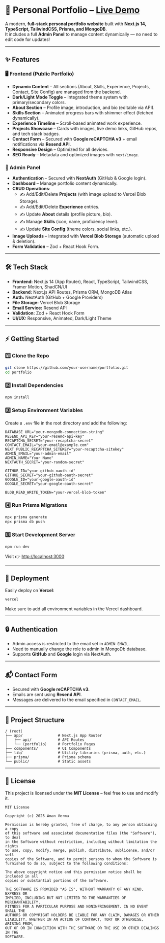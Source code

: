 # 🚀 Personal Portfolio – [Live Demo](https://my-portfolio-nu-khaki-25.vercel.app/)

A modern, **full-stack personal portfolio website** built with **Next.js 14, TypeScript, TailwindCSS, Prisma, and MongoDB**.\
It includes a full **Admin Panel** to manage content dynamically — no need to edit code for updates!

---

## ✨ Features

### 🖥️ Frontend (Public Portfolio)

- **Dynamic Content** – All sections (About, Skills, Experience, Projects, Contact, Site Config) are managed from the backend.
- **Dark/Light Mode Toggle** – Integrated theme system with primary/secondary colors.
- **About Section** – Profile image, introduction, and bio (editable via API).
- **Skills Section** – Animated progress bars with shimmer effect (fetched dynamically).
- **Experience Timeline** – Scroll-based animated work experience.
- **Projects Showcase** – Cards with images, live demo links, GitHub repos, and tech stack badges.
- **Contact Form** – Secured with **Google reCAPTCHA v3** + email notifications via **Resend API**.
- **Responsive Design** – Optimized for all devices.
- **SEO Ready** – Metadata and optimized images with `next/image`.

### 🔑 Admin Panel

- **Authentication** – Secured with **NextAuth** (GitHub & Google login).
- **Dashboard** – Manage portfolio content dynamically.
- **CRUD Operations**:
  - ✍️ Add/Edit/Delete **Projects** (with image upload to Vercel Blob Storage).
  - ✍️ Add/Edit/Delete **Experience** entries.
  - ✍️ Update **About** details (profile picture, bio).
  - ✍️ Manage **Skills** (icon, name, proficiency level).
  - ✍️ Update **Site Config** (theme colors, social links, etc.).
- **Image Uploads** – Integrated with **Vercel Blob Storage** (automatic upload & deletion).
- **Form Validation** – Zod + React Hook Form.

---

## 🛠️ Tech Stack

- **Frontend:** Next.js 14 (App Router), React, TypeScript, TailwindCSS, Framer Motion, ShadCN/UI
- **Backend:** Next.js API Routes, Prisma ORM, MongoDB Atlas
- **Auth:** NextAuth (GitHub + Google Providers)
- **File Storage:** Vercel Blob Storage
- **Email Service:** Resend API
- **Validation:** Zod + React Hook Form
- **UI/UX:** Responsive, Animated, Dark/Light Theme

---

## ⚡ Getting Started

### 1️⃣ Clone the Repo

```bash
git clone https://github.com/your-username/portfolio.git
cd portfolio
```

### 2️⃣ Install Dependencies

```bash
npm install
```

### 3️⃣ Setup Environment Variables

Create a `.env` file in the root directory and add the following:

```env
DATABASE_URL="your-mongodb-connection-string"
RESEND_API_KEY="your-resend-api-key"
RECAPTCHA_SECRET="your-recaptcha-secret"
CONTACT_EMAIL="your-email@example.com"
NEXT_PUBLIC_RECAPTCHA_SITEKEY="your-recaptcha-sitekey"
ADMIN_EMAIL="your-admin-email"
ADMIN_NAME="Your Name"
NEXTAUTH_SECRET="your-random-secret"

GITHUB_ID="your-github-oauth-id"
GITHUB_SECRET="your-github-oauth-secret"
GOOGLE_ID="your-google-oauth-id"
GOOGLE_SECRET="your-google-oauth-secret"

BLOB_READ_WRITE_TOKEN="your-vercel-blob-token"
```

### 4️⃣ Run Prisma Migrations

```bash
npx prisma generate
npx prisma db push
```

### 5️⃣ Start Development Server

```bash
npm run dev
```

Visit 👉 [http://localhost:3000](http://localhost:3000)

---

## 🚀 Deployment

Easily deploy on **Vercel**:

```bash
vercel
```

Make sure to add all environment variables in the Vercel dashboard.

---

## 🔒 Authentication

- Admin access is restricted to the email set in `ADMIN_EMAIL`.
- Need to manually change the role to admin in MongoDb database.
- Supports **GitHub** and **Google** login via NextAuth.

---

## 📬 Contact Form

- Secured with **Google reCAPTCHA v3**.
- Emails are sent using **Resend API**.
- Messages are delivered to the email specified in `CONTACT_EMAIL`.

---

## 📂 Project Structure

```
/ (root)
├── app/                # Next.js App Router
│   ├── api/            # API Routes
│   └── (portfolio)     # Portfolio Pages
├── components/         # UI Components
├── lib/                # Utility libraries (prisma, auth, etc.)
├── prisma/             # Prisma schema
└── public/             # Static assets
```

---

## 📄 License

This project is licensed under the **MIT License** – feel free to use and modify it.

```text
MIT License

Copyright (c) 2025 Aman Verma

Permission is hereby granted, free of charge, to any person obtaining a copy
of this software and associated documentation files (the "Software"), to deal
in the Software without restriction, including without limitation the rights
to use, copy, modify, merge, publish, distribute, sublicense, and/or sell
copies of the Software, and to permit persons to whom the Software is
furnished to do so, subject to the following conditions:

The above copyright notice and this permission notice shall be included in all
copies or substantial portions of the Software.

THE SOFTWARE IS PROVIDED "AS IS", WITHOUT WARRANTY OF ANY KIND, EXPRESS OR
IMPLIED, INCLUDING BUT NOT LIMITED TO THE WARRANTIES OF MERCHANTABILITY,
FITNESS FOR A PARTICULAR PURPOSE AND NONINFRINGEMENT. IN NO EVENT SHALL THE
AUTHORS OR COPYRIGHT HOLDERS BE LIABLE FOR ANY CLAIM, DAMAGES OR OTHER
LIABILITY, WHETHER IN AN ACTION OF CONTRACT, TORT OR OTHERWISE, ARISING FROM,
OUT OF OR IN CONNECTION WITH THE SOFTWARE OR THE USE OR OTHER DEALINGS IN THE
SOFTWARE.
```

